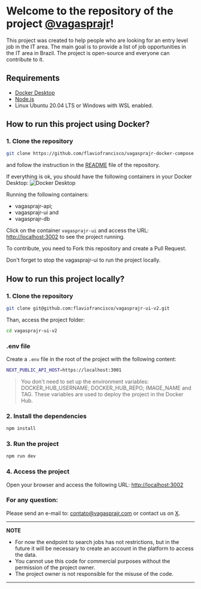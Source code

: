 # Welcome to the repository of the project [@vagasprajr](https://x.com/vagasprajr)!

This project was created to help people who are looking for an entry level job in the IT area. The main goal is to provide a list of job opportunities in the IT area in Brazil. The project is open-source and everyone can contribute to it.


## Requirements

- [Docker Desktop](https://www.docker.com/products/docker-desktop/)
- [Node.js](https://nodejs.org/en/download/package-manager)
- Linux Ubuntu 20.04 LTS or Windows with WSL enabled.

## How to run this project using Docker?

### 1. Clone the repository

```bash
git clone https://github.com/flaviofrancisco/vagasprajr-docker-compose.git
```

and follow the instruction in the [README](https://github.com/flaviofrancisco/vagasprajr-docker-compose) file of the repository.

If everything is ok, you should have the following containers in your Docker Desktop:
![Docker Desktop](image.png)

Running the following containers:

- vagasprajr-api;
- vagasprajr-ui and
- vagasprajr-db

Click on the container `vagasprajr-ui` and access the URL: [http://localhost:3002](http://localhost:3002) to see the project running.

To contribute, you need to Fork this repository and create a Pull Request.

Don't forget to stop the vagasprajr-ui to run the project locally.

## How to run this project locally?

### 1. Clone the repository

```bash
git clone git@github.com:flaviofrancisco/vagasprajr-ui-v2.git
```

Than, access the project folder:

```bash
cd vagasprajr-ui-v2
```

### .env file

Create a `.env` file in the root of the project with the following content:

```bash
NEXT_PUBLIC_API_HOST=https://localhost:3001
```

> You don't need to set up the environment variables: DOCKER_HUB_USERNAME; DOCKER_HUB_REPO; IMAGE_NAME and TAG. These variables are used to deploy the project in the Docker Hub.

### 2. Install the dependencies

```bash
npm install
```

### 3. Run the project

```bash
npm run dev
```

### 4. Access the project

Open your browser and access the following URL: [http://localhost:3002](http://localhost:3002)

### For any question:

Please send an e-mail to: [contato@vagasprajr.com](mailto:contato@vagasprajr.com.br) or
contact us on [X](https://x.com/vagasprajr).

---

**NOTE**

- For now the endpoint to search jobs has not restrictions, but in the future it will be necessary to create an account in the platform to access the data.
- You cannot use this code for commercial purposes without the permission of the project owner.
- The project owner is not responsible for the misuse of the code.

---
